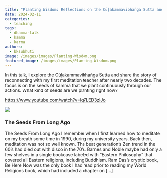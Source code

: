 ```yaml
---
title: "Planting Wisdom: Reflections on the Cūḷakammavibhaṅga Sutta and a Meditation Journey"
date: 2024-02-11
categories: 
  - teaching
tags: 
  - dhamma-talk
  - kamma
  - karma
authors: 
  - bksubhuti
image: /images/images/Planting-Wisdom.png
featured_image: /images/images/Planting-Wisdom.png
---
```


In this talk, I explore the Cūḷakammavibhaṅga Sutta and share the story of reconnecting with my first meditation teacher after nearly two decades. The focus is on the seeds of kamma that we plant continuously through our actions. What kind of seeds are we planting right now?

https://www.youtube.com/watch?v=Iq7LED3zIJo

![](/images/seedslongago.jpg)

### The Seeds From Long Ago

The Seeds From Long Ago I remember when I first learned how to meditate on my breath some time in 1990, during my university years. Back then, meditation was not so well known. The beat generation’s Zen trend in the 60’s had died out with disco in the 70’s. Barnes and Noble maybe had only a few shelves in a single bookcase labeled with “Eastern Philosophy” that covered all Eastern religions, including Buddhism. Ram Das’s cryptic book, Be Here Now was the only book I had read prior to reading my World Religions book, which had included a chapter on \[…\]